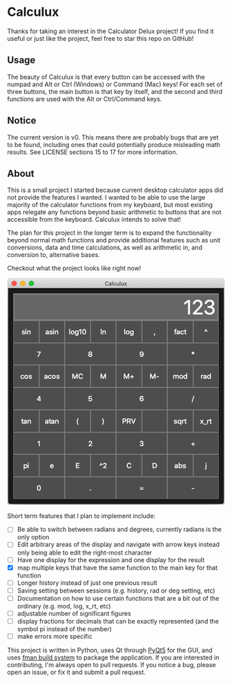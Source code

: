 # Calculux
Thanks for taking an interest in the Calculator Delux project! If you find it useful or just like the project, feel free to star this repo on GitHub!

## Usage
The beauty of Calculux is that every button can be accessed with the numpad and Alt or Ctrl (Windows) or Command (Mac) keys! For each set of three buttons, the main button is that key by itself, and the second and third functions are used with the Alt or Ctrl/Command keys.

## Notice
The current version is v0. This means there are probably bugs that are yet to be found, including ones that could potentially produce misleading math results. See LICENSE sections 15 to 17 for more information.

## About
This is a small project I started because current desktop calculator apps did not provide the features I wanted. I wanted to be able to use the large majority of the calculator functions from my keyboard, but most existing apps relegate any functions beyond basic arithmetic to buttons that are not accessible from the keyboard. Calculux intends to solve that!

The plan for this project in the longer term is to expand the functionality beyond normal math functions and provide additional features such as unit conversions, data and time calculations, as well as arithmetic in, and conversion to, alternative bases.

Checkout what the project looks like right now!

![calculator app screenshot](screenshot.png)

Short term features that I plan to implement include:
- [ ] Be able to switch between radians and degrees, currently radians is the only option
- [ ] Edit arbitrary areas of the display and navigate with arrow keys instead only being able to edit the right-most character
- [ ] Have one display for the expression and one display for the result
- [x] map multiple keys that have the same function to the main key for that function
- [ ] Longer history instead of just one previous result
- [ ] Saving setting between sessions (e.g. history, rad or deg setting, etc)
- [ ] Documentation on how to use certain functions that are a bit out of the ordinary (e.g. mod, log, x_rt, etc)
- [ ] adjustable number of significant figures
- [ ] display fractions for decimals that can be exactly represented (and the symbol pi instead of the number)
- [ ] make errors more specific

This project is written in Python, uses Qt through [PyQt5](https://riverbankcomputing.com/software/pyqt/intro) for the GUI, and uses [fman build system](https://github.com/mherrmann/fbs) to package the application. If you are interested in contributing, I'm always open to pull requests. If you notice a bug, please open an issue, or fix it and submit a pull request.
